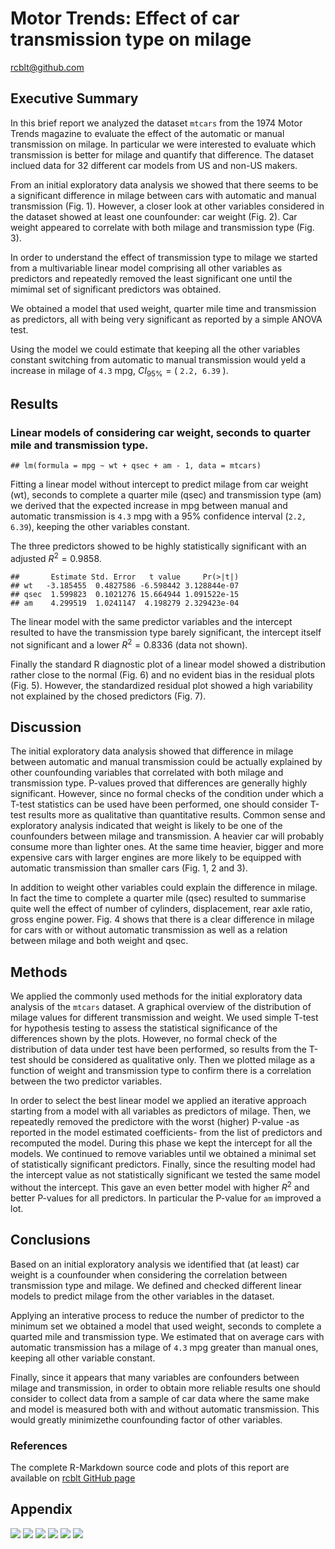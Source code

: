 # Motor Trends: Effect of car transmission type on milage
rcblt@github.com  





## Executive Summary

In this brief report we analyzed the dataset ```mtcars``` from the 1974 Motor Trends magazine to evaluate the effect of the automatic or manual transmission on milage. In particular we were interested to evaluate which transmission is better for milage and quantify that difference. The dataset inclued data for 32 different car models from US and non-US makers.

From an initial exploratory data analysis we showed that there seems to be a significant difference in milage between cars with automatic and manual transmission (Fig. 1). However, a closer look at other variables considered in the dataset showed at least one counfounder: car weight (Fig. 2). Car weight appeared to correlate with both milage and transmission type (Fig. 3).

In order to understand the effect of transmission type to milage we started from a multivariable linear model comprising all other variables as predictors and repeatedly removed the least significant one until the mimimal set of significant predictors was obtained.

We obtained a model that used weight, quarter mile time and transmission as predictors, all with being very significant as reported by a simple ANOVA test.

Using the model we could estimate that keeping all the other variables constant switching from automatic to manual transmission would yeld a increase in milage of ``4.3`` mpg, $CI_{95\%}=($ ``2.2, 6.39`` $)$.

## Results

### Linear models of considering car weight, seconds to quarter mile and transmission type. 


```
## lm(formula = mpg ~ wt + qsec + am - 1, data = mtcars)
```

Fitting a linear model without intercept to predict milage from car weight (wt), seconds to complete a quarter mile (qsec) and transmission type (am) we derived that the expected increase in mpg between manual and automatic transmission is ``4.3`` mpg with a 95% confidence interval (``2.2, 6.39``), keeping the other variables constant.

The three predictors showed to be highly statistically significant with an adjusted $R^2= 0.9858$.


```
##       Estimate Std. Error   t value     Pr(>|t|)
## wt   -3.185455  0.4827586 -6.598442 3.128844e-07
## qsec  1.599823  0.1021276 15.664944 1.091522e-15
## am    4.299519  1.0241147  4.198279 2.329423e-04
```

The linear model with the same predictor variables and the intercept resulted to have the transmission type barely significant, the intercept itself not significant and a lower $R^2 = 0.8336$ (data not shown).

Finally the standard R diagnostic plot of a linear model showed a distribution rather close to the normal (Fig. 6) and no evident bias in the residual plots (Fig. 5). However, the standardized residual plot showed a high variability not explained by the chosed predictors (Fig. 7).

## Discussion

The initial exploratory data analysis showed that difference in milage between automatic and manual transmission could be actually explained by other counfounding variables that correlated with both milage and transmission type. P-values proved that differences are generally highly significant. However, since no formal checks of the condition under which a T-test statistics can be used have been performed, one should consider T-test results more as qualitative than quantitative results. Common sense and exploratory analysis indicated that weight is likely to be one of the counfounders between milage and transmission. A heavier car will probably consume more than lighter ones. At the same time heavier, bigger and more expensive cars with larger engines are more likely to be equipped with automatic transmission than smaller cars (Fig. 1, 2 and 3). 

In addition to weight other variables could explain the difference in milage. In fact the time to complete a quarter mile (qsec) resulted to summarise quite well the effect of number of cylinders, displacement, rear axle ratio, gross engine power. Fig. 4 shows that there is a clear difference in milage for cars with or without automatic transmission as well as a relation between milage and both weight and qsec.

## Methods

We applied the commonly used methods for the initial exploratory data analysis of the ```mtcars``` dataset. A graphical overview of the distribution of milage values for different transmission and weight. We used simple T-test for hypothesis testing to assess the statistical significance of the differences shown by the plots. However, no formal check of the distribution of data under test have been performed, so results from the T-test should be considered as qualitative only. Then we plotted milage as a function of weight and transmission type to confirm there is a correlation between the two predictor variables.

In order to select the best linear model we applied an iterative approach starting from a model with all variables as predictors of milage. Then, we repeatedly removed the predictore with the worst (higher) P-value -as reported in the model estimated coefficients- from the list of predictors and recomputed the model. During this phase we kept the intercept for all the models. We continued to remove variables until we obtained a minimal set of statistically significant predictors. Finally, since the resulting model had the intercept value as not statistically significant we tested the same model without the intercept. This gave an even better model with higher $R^2$ and better P-values for all predictors. In particular the P-value for ```am``` improved a lot.

## Conclusions

Based on an initial exploratory analysis we identified that (at least) car weight is a counfounder when considering the correlation between transmission type and milage. We defined and checked different linear models to predict milage from the other variables in the dataset.

Applying an interative process to reduce the number of predictor to the minimum set we obtained a model that used weight, seconds to complete a quarted mile and transmission type. We estimated that on average cars with automatic transmission has a milage of ``4.3`` mpg greater than manual ones, keeping all other variable constant.

Finally, since it appears that many variables are confounders between milage and transmission, in order to obtain more reliable results one should consider to collect data from a sample of car data where the same make and model is measured both with and without automatic transmission. This would greatly minimizethe counfounding factor of other variables.

### References

The complete R-Markdown source code and plots of this report are available on [rcblt GitHub page](https://github.com/rcblt/RegModels_Project)

## Appendix

![](MotorTrend_files/figure-html/EDAPlot-1.png) ![](MotorTrend_files/figure-html/EDAPlot-2.png) ![](MotorTrend_files/figure-html/EDAPlot-3.png) ![](MotorTrend_files/figure-html/EDAPlot-4.png) ![](MotorTrend_files/figure-html/EDAPlot-5.png) ![](MotorTrend_files/figure-html/EDAPlot-6.png) 

